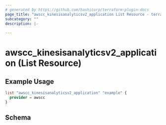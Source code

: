 ```yaml
---
# generated by https://github.com/hashicorp/terraform-plugin-docs
page_title: "awscc_kinesisanalyticsv2_application List Resource - terraform-provider-awscc"
subcategory: ""
description: |-
  
---
```


# awscc_kinesisanalyticsv2_application (List Resource)



## Example Usage

```terraform
list "awscc_kinesisanalyticsv2_application" "example" {
  provider = awscc
}
```

<!-- schema generated by tfplugindocs -->
## Schema
